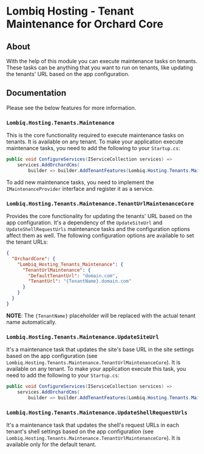 # Lombiq Hosting - Tenant Maintenance for Orchard Core

## About

With the help of this module you can execute maintenance tasks on tenants. These tasks can be anything that you want to run on tenants, like updating the tenants' URL based on the app configuration.

## Documentation

Please see the below features for more information.

### `Lombiq.Hosting.Tenants.Maintenance`

This is the core functionality required to execute maintenance tasks on tenants. It is available on any tenant. To make your application execute maintenance tasks, you need to add the following to your `Startup.cs`:

```csharp
public void ConfigureServices(IServiceCollection services) =>
    services.AddOrchardCms(
        builder => builder.AddTenantFeatures(Lombiq.Hosting.Tenants.Maintenance.Constants.FeatureNames.Maintenance));
```

To add new maintenance tasks, you need to implement the `IMaintenanceProvider` interface and register it as a service.

### `Lombiq.Hosting.Tenants.Maintenance.TenantUrlMaintenanceCore`

Provides the core functionality for updating the tenants' URL based on the app configuration. It's a dependency of the `UpdateSiteUrl` and `UpdateShellRequestUrls` maintenance tasks and the configuration options affect them as well. The following configuration options are available to set the tenant URLs:

```json
{
  "OrchardCore": {
    "Lombiq_Hosting_Tenants_Maintenance": {
      "TenantUrlMaintenance": {
        "DefaultTenantUrl": "domain.com",
        "TenantUrl": "{TenantName}.domain.com"
      }
    }
  }
}
```

**NOTE**: The `{TenantName}` placeholder will be replaced with the actual tenant name automatically.

### `Lombiq.Hosting.Tenants.Maintenance.UpdateSiteUrl`

It's a maintenance task that updates the site's base URL in the site settings based on the app configuration (see `Lombiq.Hosting.Tenants.Maintenance.TenantUrlMaintenanceCore`). It is available on any tenant. To make your application execute this task, you need to add the following to your `Startup.cs`:

```csharp
public void ConfigureServices(IServiceCollection services) =>
    services.AddOrchardCms(
        builder => builder.AddTenantFeatures(Lombiq.Hosting.Tenants.Maintenance.Constants.FeatureNames.UpdateTenantUrl));
```

### `Lombiq.Hosting.Tenants.Maintenance.UpdateShellRequestUrls`

It's a maintenance task that updates the shell's request URLs in each tenant's shell settings based on the app configuration (see `Lombiq.Hosting.Tenants.Maintenance.TenantUrlMaintenanceCore`). It is available only for the default tenant.
